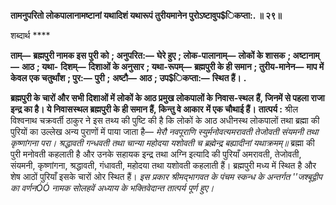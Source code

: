 **तामनुपरितो लोकपालानामष्टानां यथादिशं यथारूपं तुरीयमानेन पुरोऽष्टावुप$िकप्ता:. ॥ २९॥** 

शब्दार्थ **** 

**ताम्—** **ब्रह्मपुरी नामक इस पुरी को** **; अनुपरित:—** **घेरे हुए** **; लोक-पालानाम्—** **लोकों के शासक** **; अष्टानाम्—** **आठ** **; यथा-** **दिशम्—** **दिशाओं के अनुसार** **; यथा-रूपम्—** **ब्रह्मपुरी के ही समान** **; तुरीय-मानेन—** **माप में केवल एक चतुर्थांश** **; पुर:—** **पुरी** **;** **अष्टौ—** **आठ** **; उप$िकप्ता:—** **स्थित हैं।** **.** 

**ब्रह्मपुरी के चारों और सभी दिशाओं में लोकों के आठ प्रमुख लोकपालों के निवास-स्थल** **हैं, जिनमें से पहला राजा इन्द्र का है। ये निवासस्थल ब्रह्मपुरी के ही समान हैं, किन्तु वे आकार** **में एक चौथाई हैं।** **तात्पर्य :** श्रील विश्वनाथ चक्रवर्ती ठाकुर ने इस तथ्य की पुष्टि की है कि लोकों के आठ अधीनस्थ लोकपालों तथा ब्रह्मा की पुरियों का उल्लेख अन्य पुराणों में पाया जाता है— *मेरौ नवपूराणि स्युर्मनोवत्यमरावती* *तेजोवती संयमनी तथा कृष्णांगना परा।* *श्रद्धावती गन्धवती तथा चान्या महोदया* *यशोवती च ब्रह्मेन्द्र बह्यादीनां यथाक्रमम्॥* ब्रह्मा की पुरी मनोवती कहलाती है और उनके सहायक इन्द्र तथा अग्नि इत्यादि की पुरियाँ अमरावती, तेजोवती, संयमनी, कृष्णांगना, श्रद्धावती, गंधावती, महोदया तथा यशोवती कहलाती हैं। ब्रह्मपुरी मध्य में स्थित है और शेष आठों पुरियाँ इसके चारों ओर स्थित हैं। *इस प्रकार श्रीमद्भागवत के पंचम स्कन्ध के अन्तर्गत ''जश्बूद्वीप का वर्णनÓÓ नामक सोलहवें* *अध्याय के भक्तिवेदान्त तात्पर्य पूर्ण हुए।* 